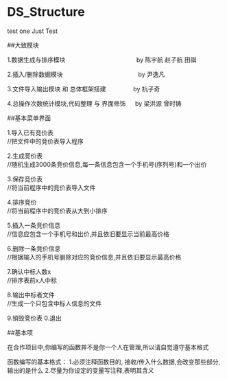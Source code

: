 # DS_Structure
test one
Just Test

##大致模块

1.数据生成与排序模块　　　　　　　　 　　 　
by 陈宇航 赵子航 田祺

2.插入/删除数据模块　　　　　　　　　　　 　
by 尹逸凡

3.文件导入输出模块 和 总体框架搭建　　  　　
by 杭子奇

4.总操作次数统计模块,代码整理 与 界面修饰 　
by 梁洪源 曾时铸

##基本菜单界面

1.导入已有竞价表             
//把文件中的竞价表导入程序

2.生成竞价表                
//随机生成3000条竞价信息,每一条信息包含一个手机号(序列号)和一个出价

3.保存竞价表                
//将当前程序中的竞价表导入文件

4.排序竞价                  
//将当前程序中的竞价表从大到小排序

5.插入一条竞价信息           
//信息应包含一个手机号和出价,并且依旧要显示当前最高价格

6.删除一条竞价信息           
//根据输入的手机号删除对应的竞价信息,并且依旧要显示最高价格

7.确认中标人数x              
//排序表前x人中标

8.输出中标者文件             
//生成一个只包含中标人信息的文件

9.销毁竞价表
0.退出

##基本项

在合作项目中,你编写的函数并不是你一个人在管理,所以请自觉遵守基本格式

函数编写的基本格式：
1.必须注释函数目的, 接收/传入什么数据,会改变那些部分,输出的是什么
2.尽量为你设定的变量写注释,表明其含义